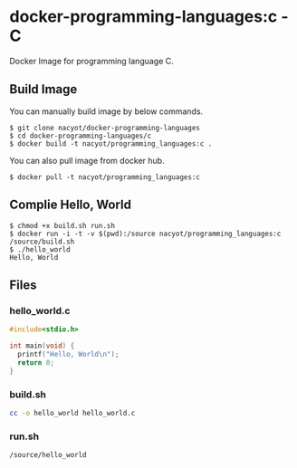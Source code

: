 # docker-programming-languages:c - C

Docker Image for programming language C.

## Build Image

You can manually build image by below commands.

```
$ git clone nacyot/docker-programming-languages
$ cd docker-programming-languages/c
$ docker build -t nacyot/programming_languages:c .
```

You can also pull image from docker hub.

```
$ docker pull -t nacyot/programming_languages:c
```

## Complie Hello, World

```
$ chmod +x build.sh run.sh
$ docker run -i -t -v $(pwd):/source nacyot/programming_languages:c /source/build.sh
$ ./hello_world
Hello, World
```

## Files

### hello_world.c

```c
#include<stdio.h>

int main(void) {
  printf("Hello, World\n");
  return 0;
}

```

### build.sh

```sh
cc -o hello_world hello_world.c
```

### run.sh

```sh
/source/hello_world
```
